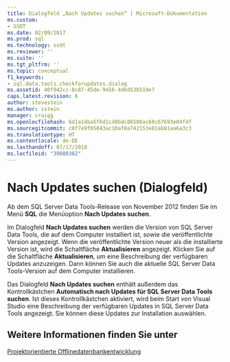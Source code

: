 ```yaml
---
title: Dialogfeld „Nach Updates suchen“ | Microsoft-Dokumentation
ms.custom:
- SSDT
ms.date: 02/09/2017
ms.prod: sql
ms.technology: ssdt
ms.reviewer: ''
ms.suite: ''
ms.tgt_pltfrm: ''
ms.topic: conceptual
f1_keywords:
- sql.data.tools.checkforupdates.dialog
ms.assetid: 40f942cc-8c87-45de-9456-44bd53b519e7
caps.latest.revision: 6
author: stevestein
ms.author: sstein
manager: craigg
ms.openlocfilehash: 6d1a1dba5f6d1cd0bdc86500ac68c67693e04fdf
ms.sourcegitcommit: c8f7e9f05043ac10af8a742153e81ab81aa6a3c3
ms.translationtype: HT
ms.contentlocale: de-DE
ms.lasthandoff: 07/17/2018
ms.locfileid: "39088382"
---
```

# <a name="check-for-updates-dialog-box"></a>Nach Updates suchen (Dialogfeld)
Ab dem SQL Server Data Tools-Release von November 2012 finden Sie im Menü **SQL** die Menüoption **Nach Updates suchen**.  
  
Im Dialogfeld **Nach Updates suchen** werden die Version von SQL Server Data Tools, die auf dem Computer installiert ist, sowie die veröffentlichte Version angezeigt. Wenn die veröffentlichte Version neuer als die installierte Version ist, wird die Schaltfläche **Aktualisieren** angezeigt. Klicken Sie auf die Schaltfläche **Aktualisieren**, um eine Beschreibung der verfügbaren Updates anzuzeigen. Dann können Sie auch die aktuelle SQL Server Data Tools-Version auf dem Computer installieren.  
  
Das Dialogfeld **Nach Updates suchen** enthält außerdem das Kontrollkästchen **Automatisch nach Updates für SQL Server Data Tools suchen**. Ist dieses Kontrollkästchen aktiviert, wird beim Start von Visual Studio eine Beschreibung der verfügbaren Updates in SQL Server Data Tools angezeigt. Sie können diese Updates zur Installation auswählen.  
  
## <a name="see-also"></a>Weitere Informationen finden Sie unter  
[Projektorientierte Offlinedatenbankentwicklung](../ssdt/project-oriented-offline-database-development.md)  
  
